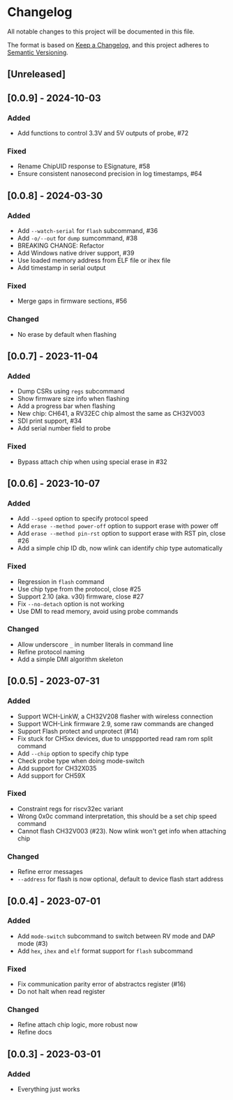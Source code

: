 # Changelog

All notable changes to this project will be documented in this file.

The format is based on [Keep a Changelog](https://keepachangelog.com/en/1.0.0/),
and this project adheres to [Semantic Versioning](https://semver.org/spec/v2.0.0.html).

## [Unreleased]

## [0.0.9] - 2024-10-03

### Added

- Add functions to control 3.3V and 5V outputs of probe, #72

### Fixed

- Rename ChipUID response to ESignature, #58
- Ensure consistent nanosecond precision in log timestamps, #64

## [0.0.8] - 2024-03-30

### Added

- Add `--watch-serial` for `flash` subcommand, #36
- Add `-o/--out` for `dump` sumcommand, #38
- BREAKING CHANGE: Refactor
- Add Windows native driver support, #39
- Use loaded memory address from ELF file or ihex file
- Add timestamp in serial output

### Fixed

- Merge gaps in firmware sections, #56

### Changed

- No erase by default when flashing

## [0.0.7] - 2023-11-04

### Added

- Dump CSRs using `regs` subcommand
- Show firmware size info when flashing
- Add a progress bar when flashing
- New chip: CH641, a RV32EC chip almost the same as CH32V003
- SDI print support, #34
- Add serial number field to probe

### Fixed

- Bypass attach chip when using special erase in #32

## [0.0.6] - 2023-10-07

### Added

- Add `--speed` option to specify protocol speed
- Add `erase --method power-off` option to support erase with power off
- Add `erase --method pin-rst` option to support erase with RST pin, close #26
- Add a simple chip ID db, now wlink can identify chip type automatically

### Fixed

- Regression in `flash` command
- Use chip type from the protocol, close #25
- Support 2.10 (aka. v30) firmware, close #27
- Fix `--no-detach` option is not working
- Use DMI to read memory, avoid using probe commands

### Changed

- Allow underscore `_` in number literals in command line
- Refine protocol naming
- Add a simple DMI algorithm skeleton

## [0.0.5] - 2023-07-31

### Added

- Support WCH-LinkW, a CH32V208 flasher with wireless connection
- Support WCH-Link firmware 2.9, some raw commands are changed
- Support Flash protect and unprotect (#14)
- Fix stuck for CH5xx devices, due to unsppported read ram rom split command
- Add `--chip` option to specify chip type
- Check probe type when doing mode-switch
- Add support for CH32X035
- Add support for CH59X

### Fixed

- Constraint regs for riscv32ec variant
- Wrong 0x0c command interpretation, this should be a set chip speed command
- Cannot flash CH32V003 (#23). Now wlink won't get info when attaching chip

### Changed

- Refine error messages
- `--address` for flash is now optional, default to device flash start address

## [0.0.4] - 2023-07-01

### Added

- Add `mode-switch` subcommand to switch between RV mode and DAP mode (#3)
- Add `hex`, `ihex` and `elf` format support for `flash` subcommand

### Fixed

- Fix communication parity error of abstractcs register (#16)
- Do not halt when read register

### Changed

- Refine attach chip logic, more robust now
- Refine docs

## [0.0.3] - 2023-03-01

### Added

- Everything just works
